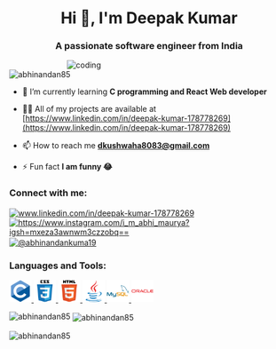 <!DOCTYPE html>
<html lang="en">
<head>
    <meta charset="UTF-8">
    <meta name="viewport" content="width=device-width, initial-scale=1.0">
    <title>Document</title>
</head>
<body>
    <h1 align="center">Hi 👋, I'm Deepak Kumar</h1>
<h3 align="center">A passionate software engineer from India</h3>
<img align="right" alt="coding" width="400" src="https://camo.githubusercontent.com/19db51af5f90f1b152bc0b9078f5fe97053955be5074f03f17019c70345bdcdb/68747470733a2f2f6d69726f2e6d656469756d2e636f6d2f6d61782f313336302f302a37513379765349765f7430696f4a2d5a2e676966">


<p align="left"> <img src="https://komarev.com/ghpvc/?username=abhinandan85&label=Profile%20views&color=0e75b6&style=flat" alt="abhinandan85" /> </p>

- 🌱 I’m currently learning **C programming and React Web developer**

- 👨‍💻 All of my projects are available at [https://www.linkedin.com/in/deepak-kumar-178778269](https://www.linkedin.com/in/deepak-kumar-178778269)

- 📫 How to reach me **dkushwaha8083@gmail.com**

- ⚡ Fun fact **I am funny 😂**


<h3 align="left">Connect with me:</h3>
<p align="left">
<a href="https://linkedin.com/in/https://www.linkedin.com/in/deepak-kumar-178778269" target="blank"><img align="center" src="https://raw.githubusercontent.com/rahuldkjain/github-profile-readme-generator/master/src/images/icons/Social/linked-in-alt.svg" alt="www.linkedin.com/in/deepak-kumar-178778269" height="30" width="40" /></a>
<a href="https://instagram.com/https://www.instagram.com/i_m_abhi_maurya?igsh=mxeza3awnwm3czzobq==" target="blank"><img align="center" src="https://raw.githubusercontent.com/rahuldkjain/github-profile-readme-generator/master/src/images/icons/Social/instagram.svg" alt="https://www.instagram.com/i_m_abhi_maurya?igsh=mxeza3awnwm3czzobq==" height="30" width="40" /></a>
<a href="https://www.hackerrank.com/@abhinandankuma19" target="blank"><img align="center" src="https://raw.githubusercontent.com/rahuldkjain/github-profile-readme-generator/master/src/images/icons/Social/hackerrank.svg" alt="@abhinandankuma19" height="30" width="40" /></a>
</p>

<h3 align="left">Languages and Tools:</h3>
<p align="left"> <a href="https://www.cprogramming.com/" target="_blank" rel="noreferrer"> <img src="https://raw.githubusercontent.com/devicons/devicon/master/icons/c/c-original.svg" alt="c" width="40" height="40"/> </a> <a href="https://www.w3schools.com/css/" target="_blank" rel="noreferrer"> <img src="https://raw.githubusercontent.com/devicons/devicon/master/icons/css3/css3-original-wordmark.svg" alt="css3" width="40" height="40"/> </a> <a href="https://www.w3.org/html/" target="_blank" rel="noreferrer"> <img src="https://raw.githubusercontent.com/devicons/devicon/master/icons/html5/html5-original-wordmark.svg" alt="html5" width="40" height="40"/> </a> <a href="https://www.java.com" target="_blank" rel="noreferrer"> <img src="https://raw.githubusercontent.com/devicons/devicon/master/icons/java/java-original.svg" alt="java" width="40" height="40"/> </a> <a href="https://www.mysql.com/" target="_blank" rel="noreferrer"> <img src="https://raw.githubusercontent.com/devicons/devicon/master/icons/mysql/mysql-original-wordmark.svg" alt="mysql" width="40" height="40"/> </a> <a href="https://www.oracle.com/" target="_blank" rel="noreferrer"> <img src="https://raw.githubusercontent.com/devicons/devicon/master/icons/oracle/oracle-original.svg" alt="oracle" width="40" height="40"/> </a> </p>

<p><img align="left" src="https://github-readme-stats.vercel.app/api/top-langs?username=abhinandan85&show_icons=true&locale=en&layout=compact" alt="abhinandan85" /></p>

<p>&nbsp;<img align="center" src="https://github-readme-stats.vercel.app/api?username=abhinandan85&show_icons=true&locale=en" alt="abhinandan85" /></p>

<p><img align="center" src="https://github-readme-streak-stats.herokuapp.com/?user=abhinandan85&" alt="abhinandan85" /></p>


</body>
</html>
